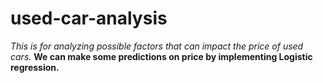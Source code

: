 # used-car-analysis
*This is for analyzing possible factors that can impact the price of used cars.*
**We can make some predictions on price by implementing Logistic regression.**

